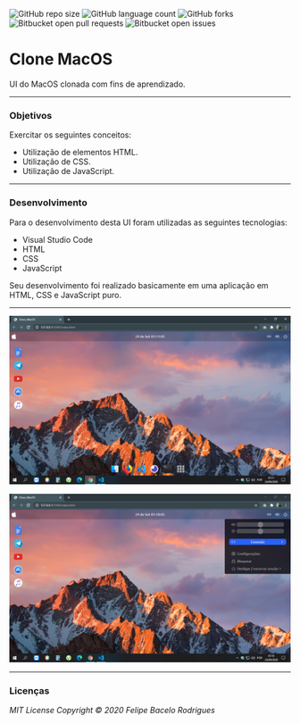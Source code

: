 ![GitHub repo size](https://img.shields.io/github/repo-size/felipebacelo/Clone_MacOS?style=for-the-badge)
![GitHub language count](https://img.shields.io/github/languages/count/felipebacelo/Clone_MacOS?style=for-the-badge)
![GitHub forks](https://img.shields.io/github/forks/felipebacelo/Clone_MacOS?style=for-the-badge)
![Bitbucket open pull requests](https://img.shields.io/bitbucket/pr-raw/felipebacelo/Clone_MacOS?style=for-the-badge)
![Bitbucket open issues](https://img.shields.io/bitbucket/issues/felipebacelo/Clone_MacOS?style=for-the-badge)

# Clone MacOS

UI do MacOS clonada com fins de aprendizado.
***
### Objetivos

Exercitar os seguintes conceitos:

* Utilização de elementos HTML.
* Utilização de CSS.
* Utilização de JavaScript.
***
### Desenvolvimento

Para o desenvolvimento desta UI foram utilizadas as seguintes tecnologias:

* Visual Studio Code
* HTML
* CSS
* JavaScript

Seu desenvolvimento foi realizado basicamente em uma aplicação em HTML, CSS e JavaScript puro.
***

![PRINT_1](https://github.com/felipebacelo/Clone_MacOS/blob/master/assets/image-1.png)

![PRINT_2](https://github.com/felipebacelo/Clone_MacOS/blob/master/assets/image-2.png)

***
### Licenças

_MIT License_
_Copyright   ©   2020 Felipe Bacelo Rodrigues_
